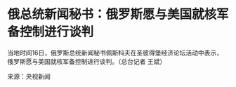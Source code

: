

# 俄总统新闻秘书：俄罗斯愿与美国就核军备控制进行谈判

当地时间16日，俄罗斯总统新闻秘书佩斯科夫在圣彼得堡经济论坛活动中表示，俄罗斯愿与美国就核军备控制进行谈判。（总台记者 王斌）

来源：央视新闻

